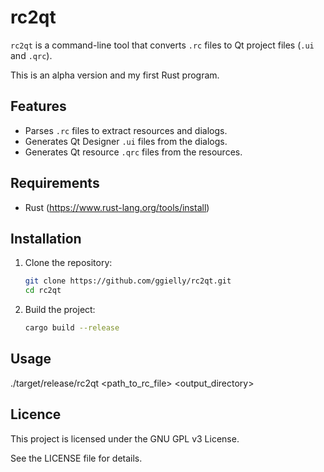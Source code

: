 # rc2qt

`rc2qt` is a command-line tool that converts `.rc` files to Qt project files (`.ui` and `.qrc`).

This is an alpha version and my first Rust program.

## Features

- Parses `.rc` files to extract resources and dialogs.
- Generates Qt Designer `.ui` files from the dialogs.
- Generates Qt resource `.qrc` files from the resources.

## Requirements

- Rust (https://www.rust-lang.org/tools/install)

## Installation

1. Clone the repository:
    ```sh
    git clone https://github.com/ggielly/rc2qt.git
    cd rc2qt
    ```

2. Build the project:
    ```sh
    cargo build --release
    ```

## Usage

   ./target/release/rc2qt <path_to_rc_file> <output_directory>

## Licence 

This project is licensed under the GNU GPL v3 License. 

See the LICENSE file for details.
